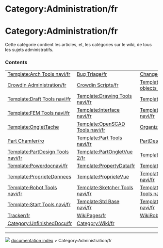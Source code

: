 # Category:Administration/fr
# Category:Administration/fr

Cette catégorie contient les articles, et, les catégories sur le wiki, de tous les sujets administratifs.

### Contents

|     |     |     |
| --- | --- | --- |
| [Template:Arch Tools navi/fr](Template_Arch_Tools_navi/fr.md) | [Bug Triage/fr](Bug_Triage/fr.md) | [Changelog/fr](Changelog/fr.md) |
| [Crowdin Administration/fr](Crowdin_Administration/fr.md) | [Crowdin Scripts/fr](Crowdin_Scripts/fr.md) | [Template:Document objects navi/fr](Template_Document_objects_navi/fr.md) |
| [Template:Draft Tools navi/fr](Template_Draft_Tools_navi/fr.md) | [Template:Drawing Tools navi/fr](Template_Drawing_Tools_navi/fr.md) | [Template:EM Tools navi/fr](Template_EM_Tools_navi/fr.md) |
| [Template:FEM Tools navi/fr](Template_FEM_Tools_navi/fr.md) | [Template:Interface navi/fr](Template_Interface_navi/fr.md) | [Template:Mesh Tools navi/fr](Template_Mesh_Tools_navi/fr.md) |
| [Template:OngletTache](Template_OngletTache.md) | [Template:OpenSCAD Tools navi/fr](Template_OpenSCAD_Tools_navi/fr.md) | [Organization chart/fr](Organization_chart/fr.md) |
| [Part Chamfer/ro](Part_Chamfer/ro.md) | [Template:Part Tools navi/fr](Template_Part_Tools_navi/fr.md) | [PartDesign Chamfer/ro](PartDesign_Chamfer/ro.md) |
| [Template:PartDesign Tools navi/fr](Template_PartDesign_Tools_navi/fr.md) | [Template:PartOngletVue 2/fr](Template_PartOngletVue_2/fr.md) | [Template:PartOngletVue/fr](Template_PartOngletVue/fr.md) |
| [Template:Powerdocnavi/fr](Template_Powerdocnavi/fr.md) | [Template:PropertyData/fr](Template_PropertyData/fr.md) | [Template:PropertyView/fr](Template_PropertyView/fr.md) |
| [Template:ProprieteDonnees](Template_ProprieteDonnees.md) | [Template:ProprieteVue](Template_ProprieteVue.md) | [Template:Raytracing Tools navi/fr](Template_Raytracing_Tools_navi/fr.md) |
| [Template:Robot Tools navi/fr](Template_Robot_Tools_navi/fr.md) | [Template:Sketcher Tools navi/fr](Template_Sketcher_Tools_navi/fr.md) | [Template:Spreadsheet Tools navi/fr](Template_Spreadsheet_Tools_navi/fr.md) |
| [Template:Start Tools navi/fr](Template_Start_Tools_navi/fr.md) | [Template:Std Base navi/fr](Template_Std_Base_navi/fr.md) | [Template:TechDraw Tools navi/fr](Template_TechDraw_Tools_navi/fr.md) |
| [Tracker/fr](Tracker/fr.md) | [WikiPages/fr](WikiPages/fr.md) | [WikiRobots/fr](WikiRobots/fr.md) |
| [Category:UnfinishedDocu/fr](Category_UnfinishedDocu/fr.md) | [Category:Wiki/fr](Category_Wiki/fr.md) |



---
![](images/Right_arrow.png) [documentation index](../README.md) > Category:Administration/fr
